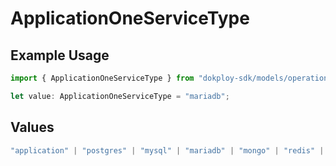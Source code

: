 # ApplicationOneServiceType

## Example Usage

```typescript
import { ApplicationOneServiceType } from "dokploy-sdk/models/operations";

let value: ApplicationOneServiceType = "mariadb";
```

## Values

```typescript
"application" | "postgres" | "mysql" | "mariadb" | "mongo" | "redis" | "compose"
```